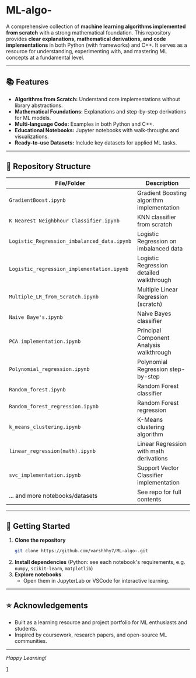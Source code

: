 # ML-algo-

A comprehensive collection of **machine learning algorithms implemented from scratch** with a strong mathematical foundation. This repository provides **clear explanations, mathematical derivations, and code implementations** in both Python (with frameworks) and C++. It serves as a resource for understanding, experimenting with, and mastering ML concepts at a fundamental level.

***

## 📚 Features

- **Algorithms from Scratch:** Understand core implementations without library abstractions.
- **Mathematical Foundations:** Explanations and step-by-step derivations for ML models.
- **Multi-language Code:** Examples in both Python and C++.
- **Educational Notebooks:** Jupyter notebooks with walk-throughs and visualizations.
- **Ready-to-use Datasets:** Include key datasets for applied ML tasks.

***

## 📂 Repository Structure

| File/Folder                        | Description                                  |
|------------------------------------|----------------------------------------------|
| `GradientBoost.ipynb`              | Gradient Boosting algorithm implementation   |
| `K Nearest Neighbhour Classifier.ipynb` | KNN classifier from scratch             |
| `Logistic_Regression_imbalanced_data.ipynb` | Logistic Regression on imbalanced data   |
| `Logistic_regression_implementation.ipynb` | Logistic Regression detailed walkthrough  |
| `Multiple_LR_from_Scratch.ipynb`   | Multiple Linear Regression (scratch)         |
| `Naive Baye's.ipynb`               | Naive Bayes classifier                      |
| `PCA implementation.ipynb`         | Principal Component Analysis walkthrough     |
| `Polynomial_regression.ipynb`      | Polynomial Regression step-by-step           |
| `Random_forest.ipynb`              | Random Forest classifier                     |
| `Random_forest_regression.ipynb`   | Random Forest regression                     |
| `k_means_clustering.ipynb`         | K-Means clustering algorithm                 |
| `linear_regression(math).ipynb`    | Linear Regression with math derivations      |
| `svc_implementation.ipynb`         | Support Vector Classifier implementation     |
| ... and more notebooks/datasets    | See repo for full contents                   |

***

## 🚀 Getting Started

1. **Clone the repository**
   ```bash
   git clone https://github.com/varshhhy7/ML-algo-.git
   ```
2. **Install dependencies** (Python: see each notebook's requirements, e.g. `numpy`, `scikit-learn`, `matplotlib`)
3. **Explore notebooks**
   - Open them in JupyterLab or VSCode for interactive learning.

***
## ⭐ Acknowledgements

- Built as a learning resource and project portfolio for ML enthusiasts and students.
- Inspired by coursework, research papers, and open-source ML communities.

***

*Happy Learning!*

[1](https://github.com/varshhhy7/ML-algo-)
